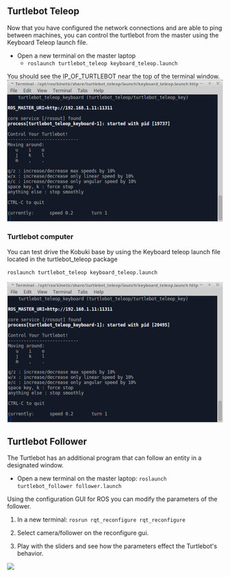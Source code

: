 
## Turtlebot Teleop
Now that you have configured the network connections and are able to ping between machines, you can control the turtlebot from the master using the Keyboard Teleop launch file.

- Open a new terminal on the master laptop
  - `roslaunch turtlebot_teleop keyboard_teleop.launch`

You should see the IP_OF_TURTLEBOT near the top of the terminal window.
![](Resources/04-turtlebot_keyboard_teleop_master.png)

### Turtlebot computer
You can test drive the Kobuki base by using the Keyboard teleop launch file located in the turtlebot_teleop package
```bash
roslaunch turtlebot_teleop keyboard_teleop.launch
```
![](Resources/04-turtlebot_keyboard_teleop.png)


## Turtlebot Follower
The Turtlebot has an additional program that can follow an entity in a designated window.

- Open a new terminal on the master laptop: `roslaunch turtlebot_follower follower.launch`


Using the configuration GUI for ROS you can modify the parameters of the follower.
1. In a new terminal: `rosrun rqt_reconfigure rqt_reconfigure`

2. Select camera/follower on the reconfigure gui.

3. Play with the sliders and see how the parameters effect the Turtlebot's behavior.

![](Resources/04-turtlebot_follow_reconfigure.png)
